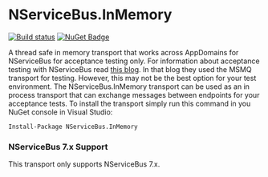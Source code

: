 # NServiceBus.InMemory

[![Build status](https://ci.appveyor.com/api/projects/status/30c67gx3qdcwrp9h?svg=true)](https://ci.appveyor.com/project/CyAScott/nservicebus-inmemory) [![NuGet Badge](https://buildstats.info/nuget/NServiceBus.InMemory)](https://www.nuget.org/packages/NServiceBus.InMemory/)

A thread safe in memory transport that works across AppDomains for NServiceBus for acceptance testing only. For information about 
acceptance testing with NServiceBus read [this blog](https://roycornelissen.wordpress.com/2014/10/25/automating-end-to-end-nservicebus-tests-with-nservicebus-acceptancetesting/). In that blog they used the MSMQ transport for testing. However, this may not be the best option for your test environment. The NServiceBus.InMemory transport can be used as an in process transport that can exchange messages between endpoints for your acceptance tests. To install the transport simply run this command in you NuGet console in Visual Studio:

`Install-Package NServiceBus.InMemory`


### NServiceBus 7.x Support
This transport only supports NServiceBus 7.x.